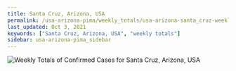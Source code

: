 ```yaml
---
title: Santa Cruz, Arizona, USA
permalink: /usa-arizona-pima/weekly_totals/usa-arizona-santa_cruz-weekly_totals.html
last_updated: Oct 3, 2021
keywords: ["Santa Cruz, Arizona, USA", "weekly totals"]
sidebar: usa-arizona-pima_sidebar
---
```


![Weekly Totals of Confirmed Cases for Santa Cruz, Arizona, USA](/covid_tracker/images/graphs/usa-arizona-santa_cruz-weekly_totals_graph.png)
